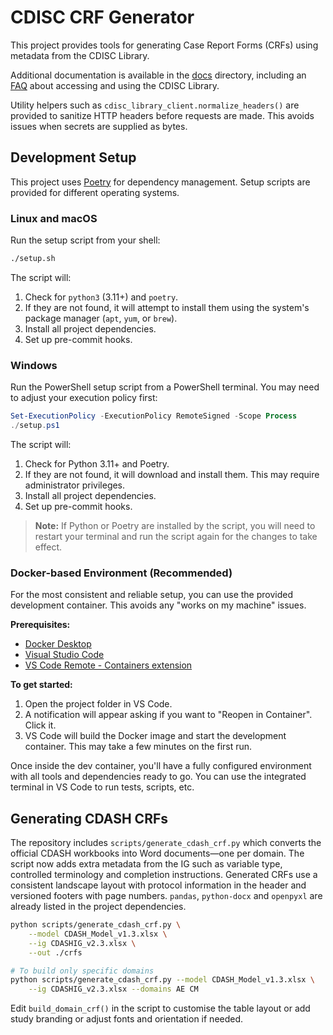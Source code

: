 # CDISC CRF Generator

This project provides tools for generating Case Report Forms (CRFs) using metadata from the CDISC Library.

Additional documentation is available in the [docs](docs/) directory, including an [FAQ](docs/FAQ.md) about accessing and using the CDISC Library.

Utility helpers such as `cdisc_library_client.normalize_headers()` are provided
to sanitize HTTP headers before requests are made. This avoids issues when
secrets are supplied as bytes.

## Development Setup

This project uses [Poetry](https://python-poetry.org/) for dependency management. Setup scripts are provided for different operating systems.

### Linux and macOS

Run the setup script from your shell:

```bash
./setup.sh
```

The script will:
1.  Check for `python3` (3.11+) and `poetry`.
2.  If they are not found, it will attempt to install them using the system's package manager (`apt`, `yum`, or `brew`).
3.  Install all project dependencies.
4.  Set up pre-commit hooks.

### Windows

Run the PowerShell setup script from a PowerShell terminal. You may need to adjust your execution policy first:

```powershell
Set-ExecutionPolicy -ExecutionPolicy RemoteSigned -Scope Process
./setup.ps1
```

The script will:
1.  Check for Python 3.11+ and Poetry.
2.  If they are not found, it will download and install them. This may require administrator privileges.
3.  Install all project dependencies.
4.  Set up pre-commit hooks.
> **Note:** If Python or Poetry are installed by the script, you will need to restart your terminal and run the script again for the changes to take effect.

### Docker-based Environment (Recommended)

For the most consistent and reliable setup, you can use the provided development container. This avoids any "works on my machine" issues.

**Prerequisites:**
- [Docker Desktop](https://www.docker.com/products/docker-desktop/)
- [Visual Studio Code](https://code.visualstudio.com/)
- [VS Code Remote - Containers extension](https://marketplace.visualstudio.com/items?itemName=ms-vscode-remote.remote-containers)

**To get started:**
1.  Open the project folder in VS Code.
2.  A notification will appear asking if you want to "Reopen in Container". Click it.
3.  VS Code will build the Docker image and start the development container. This may take a few minutes on the first run.

Once inside the dev container, you'll have a fully configured environment with all tools and dependencies ready to go. You can use the integrated terminal in VS Code to run tests, scripts, etc.

## Generating CDASH CRFs

The repository includes `scripts/generate_cdash_crf.py` which converts the
official CDASH workbooks into Word documents—one per domain.  The script now
adds extra metadata from the IG such as variable type, controlled terminology
and completion instructions.  Generated CRFs use a consistent landscape layout
with protocol information in the header and versioned footers with page numbers.
`pandas`, `python-docx` and `openpyxl` are already listed in the project
dependencies.

```bash
python scripts/generate_cdash_crf.py \
    --model CDASH_Model_v1.3.xlsx \
    --ig CDASHIG_v2.3.xlsx \
    --out ./crfs

# To build only specific domains
python scripts/generate_cdash_crf.py --model CDASH_Model_v1.3.xlsx \
    --ig CDASHIG_v2.3.xlsx --domains AE CM
```

Edit `build_domain_crf()` in the script to customise the table layout or add
study branding or adjust fonts and orientation if needed.

